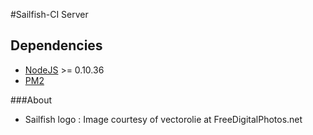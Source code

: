 #Sailfish-CI Server

## Dependencies

* [NodeJS](https://nodejs.org/) >= 0.10.36
* [PM2](https://github.com/Unitech/PM2)

###About
* Sailfish logo : Image courtesy of vectorolie at FreeDigitalPhotos.net

